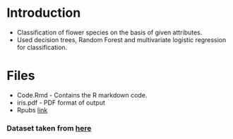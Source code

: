 # Introduction 
- Classification of flower species on the basis of given attributes.
- Used decision trees, Random Forest and multivariate logistic regression for classification.

# Files
 - Code.Rmd - Contains the R markdown code.
 - iris.pdf - PDF format of output
 - Rpubs [link](http://rpubs.com/Yatharth96/239264)
 
### Dataset taken from [here](https://archive.ics.uci.edu/ml/datasets/Iris)

